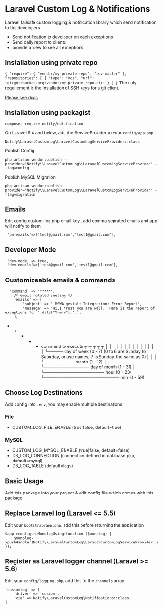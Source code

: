 # Laravel Custom Log & Notifications
Laravel failsafe custom logging & notification library which send notification to the developers

- Send notification to developer on each exceptions 
- Send daily report to clients
- provide a view to see all exceptions 



## Installation using private repo

`{
    "require": {
        "vendor/my-private-repo": "dev-master"
    },
    "repositories": [
        {
            "type": "vcs",
            "url":  "git@bitbucket.org:vendor/my-private-repo.git"
        }
    ]
}`
The only requirement is the installation of SSH keys for a git client.

[Please see docs](https://getcomposer.org/doc/04-schema.md#repositories)
## Installation using packagist

`composer require notify/notification`

On Laravel 5.4 and below, add the ServiceProvider to your `config/app.php`

`Notify\LaravelCustomLog\LaravelCustomLogServiceProvider::class`

Publish Config

`php artisan vendor:publish --provider="Notify\\LaravelCustomLog\\LaravelCustomLogServiceProvider" --tag=config`

Publish MySQL Migration

`php artisan vendor:publish --provider="Notify\\LaravelCustomLog\\LaravelCustomLogServiceProvider" --tag=migration`
## Emails
Edit config  custom-log.php email key , add comma seprated emails and app will notify to them 
```
 'pm-emails'=>['test@gmail.com','test1@gmail.com'],
```
## Developer Mode
```
 'dev-mode' => true,
 'dev-emails'=>['test@gmail.com','test1@gmail.com'],
```
## Customizeable emails & commands 
```
  'command' => '*****',
    /* email related seeting */
    'emails' => [
        'subject' => ' MSWA gestalt Integration: Error Report',
        'message' => 'Hi,I trust you are well.  Here is the report of exceptions for '.date("Y-m-d").'.',
    ],

```
 * * * * *  command to execute
        ┬ ┬ ┬ ┬ ┬
        │ │ │ │ │
        │ │ │ │ │
        │ │ │ │ └───── day of week (0 - 7) (0 to 6 are Sunday to Saturday, or use names; 7 is Sunday, the same as 0)
        │ │ │ └────────── month (1 - 12)
        │ │ └─────────────── day of month (1 - 31)
        │ └──────────────────── hour (0 - 23)
        └───────────────────────── min (0 - 59)

## Choose Log Destinations

Add config into `.env`, you may enable multiple destinations

### File

- CUSTOM_LOG_FILE_ENABLE (true|false, default=true)

### MySQL

- CUSTOM_LOG_MYSQL_ENABLE (true|false, default=false)
- DB_LOG_CONNECTION (connection defined in database.php, default=mysql)
- DB_LOG_TABLE (default=logs)


## Basic Usage

Add this package into your project & edit config file which comes with this package

## Replace Laravel log (Laravel <= 5.5)

Edit your `bootstrap/app.php`, add this before returning the application

```
$app->configureMonologUsing(function ($monolog) {
    $monolog->pushHandler(Notify\LaravelCustomLog\LaravelCustomLogServiceProvider::getSystemHandler());
});
```
## Register as Laravel logger channel (Laravel >= 5.6)

Edit your `config/logging.php`, add this to the `channels` array

```
'customlog' => [
    'driver' => 'custom',
    'via' => Notify\LaravelCustomLog\Notifications::class,
]
```
